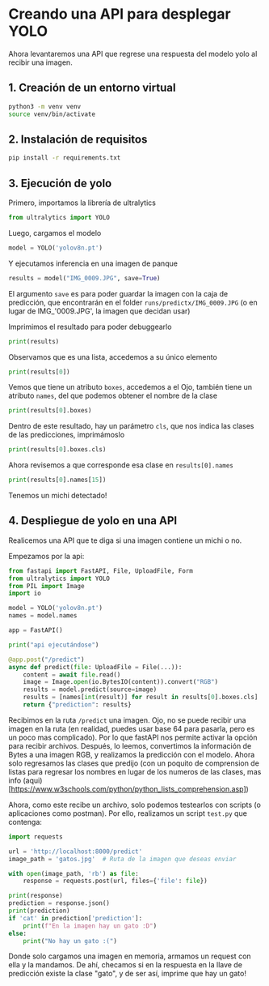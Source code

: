 # Creando una API para desplegar YOLO

Ahora levantaremos una API que regrese una respuesta del modelo yolo al recibir una imagen.

## 1. Creación de un entorno virtual

```bash
python3 -m venv venv
source venv/bin/activate
```

## 2. Instalación de requisitos

```bash
pip install -r requirements.txt

```

## 3. Ejecución de yolo

Primero, importamos la librería de ultralytics

```python
from ultralytics import YOLO
```

Luego, cargamos el modelo

```python
model = YOLO('yolov8n.pt')
```

Y ejecutamos inferencia en una imagen de panque

```python
results = model("IMG_0009.JPG", save=True)
```

El argumento `save` es para poder guardar la imagen con la caja de predicción, que encontrarán en el folder `runs/predictx/IMG_0009.JPG` (o en lugar de IMG_'0009.JPG', la imagen que decidan usar)

Imprimimos el resultado para poder debuggearlo

```python
print(results)
```

Observamos que es una lista, accedemos a su único elemento

```python
print(results[0])
```

Vemos que tiene un atributo `boxes`, accedemos a el 
Ojo, también tiene un atributo `names`, del que podemos obtener el nombre de la clase

```python
print(results[0].boxes)
```

Dentro de este resultado, hay un parámetro `cls`, que nos indica las clases de las predicciones, imprimámoslo

```python
print(results[0].boxes.cls)
```

Ahora revisemos a que corresponde esa clase en `results[0].names`

```python
print(results[0].names[15])
```

Tenemos un michi detectado!

## 4. Despliegue de yolo en una API

Realicemos una API que te diga si una imagen contiene un michi o no.

Empezamos por la api:

```python
from fastapi import FastAPI, File, UploadFile, Form
from ultralytics import YOLO
from PIL import Image
import io

model = YOLO('yolov8n.pt')
names = model.names

app = FastAPI()

print("api ejecutándose")

@app.post("/predict")
async def predict(file: UploadFile = File(...)):
    content = await file.read()
    image = Image.open(io.BytesIO(content)).convert("RGB")
    results = model.predict(source=image)
    results = [names[int(result)] for result in results[0].boxes.cls]
    return {"prediction": results}
```

Recibimos en la ruta `/predict` una imagen. Ojo, no se puede recibir una imagen en la ruta (en realidad, puedes usar base 64 para pasarla, pero es un poco mas complicado). Por lo que fastAPI nos permite activar la opción para recibir archivos. Después, lo leemos, convertimos la información de Bytes a una imagen RGB, y realizamos la predicción con el modelo. Ahora solo regresamos las clases que predijo (con un poquito de comprension de listas para regresar los nombres en lugar de los numeros de las clases, mas info (aqui)[https://www.w3schools.com/python/python_lists_comprehension.asp])

Ahora, como este recibe un archivo, solo podemos testearlos con scripts (o aplicaciones como postman). Por ello, realizamos un script `test.py` que contenga:

```python
import requests

url = 'http://localhost:8000/predict'
image_path = 'gatos.jpg'  # Ruta de la imagen que deseas enviar

with open(image_path, 'rb') as file:
    response = requests.post(url, files={'file': file})

print(response)
prediction = response.json()
print(prediction)
if 'cat' in prediction['prediction']:
    print(f"En la imagen hay un gato :D")
else:
    print("No hay un gato :(")
```

Donde solo cargamos una imagen en memoria, armamos un request con ella y la mandamos. De ahí, checamos si en la respuesta en la llave de predicción existe la clase "gato", y de ser así, imprime que hay un gato!